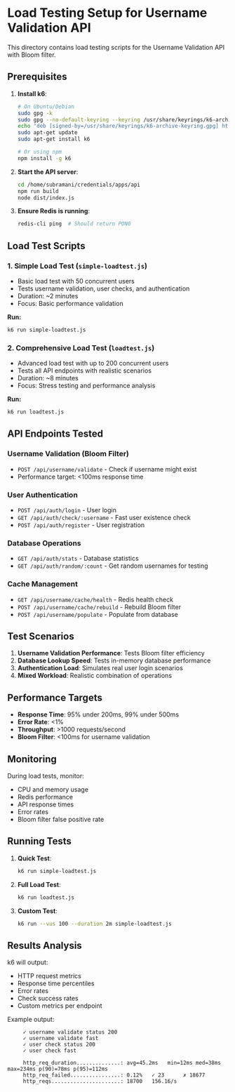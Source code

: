 # Load Testing Setup for Username Validation API

This directory contains load testing scripts for the Username Validation API with Bloom filter.

## Prerequisites

1. **Install k6**:
   ```bash
   # On Ubuntu/Debian
   sudo gpg -k
   sudo gpg --no-default-keyring --keyring /usr/share/keyrings/k6-archive-keyring.gpg --keyserver hkp://keyserver.ubuntu.com:80 --recv-keys C5AD17C747E3415A3642D57D77C6C491D6AC1D69
   echo "deb [signed-by=/usr/share/keyrings/k6-archive-keyring.gpg] https://dl.k6.io/deb stable main" | sudo tee /etc/apt/sources.list.d/k6.list
   sudo apt-get update
   sudo apt-get install k6

   # Or using npm
   npm install -g k6
   ```

2. **Start the API server**:
   ```bash
   cd /home/subramani/credentials/apps/api
   npm run build
   node dist/index.js
   ```

3. **Ensure Redis is running**:
   ```bash
   redis-cli ping  # Should return PONG
   ```

## Load Test Scripts

### 1. Simple Load Test (`simple-loadtest.js`)
- Basic load test with 50 concurrent users
- Tests username validation, user checks, and authentication
- Duration: ~2 minutes
- Focus: Basic performance validation

**Run:**
```bash
k6 run simple-loadtest.js
```

### 2. Comprehensive Load Test (`loadtest.js`)
- Advanced load test with up to 200 concurrent users
- Tests all API endpoints with realistic scenarios
- Duration: ~8 minutes
- Focus: Stress testing and performance analysis

**Run:**
```bash
k6 run loadtest.js
```

## API Endpoints Tested

### Username Validation (Bloom Filter)
- `POST /api/username/validate` - Check if username might exist
- Performance target: <100ms response time

### User Authentication
- `POST /api/auth/login` - User login
- `GET /api/auth/check/:username` - Fast user existence check
- `POST /api/auth/register` - User registration

### Database Operations
- `GET /api/auth/stats` - Database statistics
- `GET /api/auth/random/:count` - Get random usernames for testing

### Cache Management
- `GET /api/username/cache/health` - Redis health check
- `POST /api/username/cache/rebuild` - Rebuild Bloom filter
- `POST /api/username/populate` - Populate from database

## Test Scenarios

1. **Username Validation Performance**: Tests Bloom filter efficiency
2. **Database Lookup Speed**: Tests in-memory database performance
3. **Authentication Load**: Simulates real user login scenarios
4. **Mixed Workload**: Realistic combination of operations

## Performance Targets

- **Response Time**: 95% under 200ms, 99% under 500ms
- **Error Rate**: <1%
- **Throughput**: >1000 requests/second
- **Bloom Filter**: <100ms for username validation

## Monitoring

During load tests, monitor:
- CPU and memory usage
- Redis performance
- API response times
- Error rates
- Bloom filter false positive rate

## Running Tests

1. **Quick Test**:
   ```bash
   k6 run simple-loadtest.js
   ```

2. **Full Load Test**:
   ```bash
   k6 run loadtest.js
   ```

3. **Custom Test**:
   ```bash
   k6 run --vus 100 --duration 2m simple-loadtest.js
   ```

## Results Analysis

k6 will output:
- HTTP request metrics
- Response time percentiles
- Error rates
- Check success rates
- Custom metrics per endpoint

Example output:
```
     ✓ username validate status 200
     ✓ username validate fast
     ✓ user check status 200
     ✓ user check fast

     http_req_duration..............: avg=45.2ms   min=12ms med=38ms max=234ms p(90)=78ms p(95)=112ms
     http_req_failed................: 0.12%   ✓ 23      ✗ 18677
     http_reqs......................: 18700   156.16/s
```
